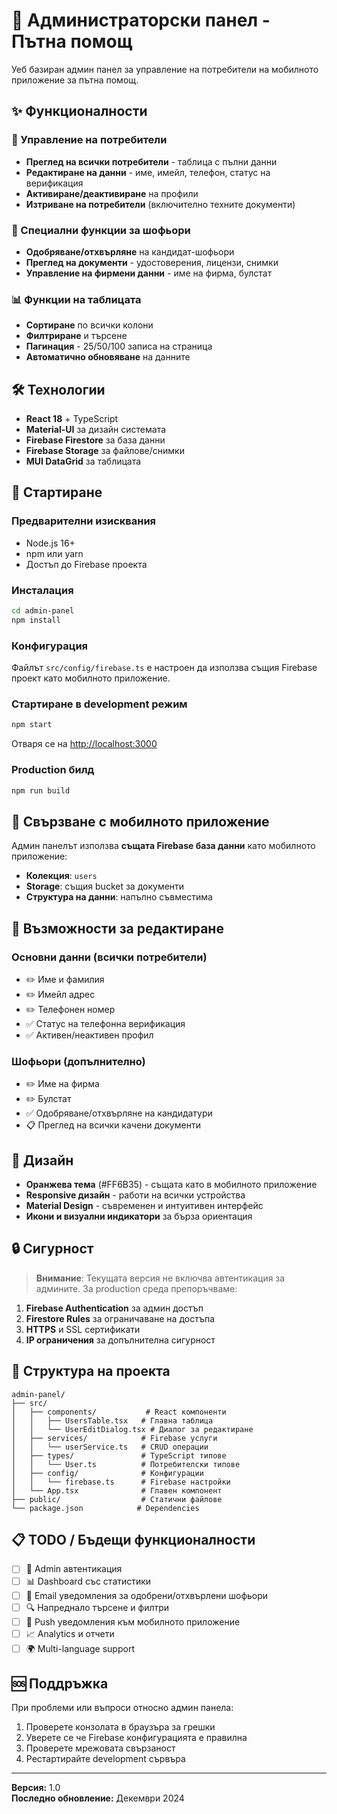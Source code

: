# 🚗 Администраторски панел - Пътна помощ

Уеб базиран админ панел за управление на потребители на мобилното приложение за пътна помощ.

## ✨ Функционалности

### 👥 Управление на потребители
- **Преглед на всички потребители** - таблица с пълни данни
- **Редактиране на данни** - име, имейл, телефон, статус на верификация
- **Активиране/деактивиране** на профили
- **Изтриване на потребители** (включително техните документи)

### 🚛 Специални функции за шофьори
- **Одобряване/отхвърляне** на кандидат-шофьори
- **Преглед на документи** - удостоверения, лицензи, снимки
- **Управление на фирмени данни** - име на фирма, булстат

### 📊 Функции на таблицата
- **Сортиране** по всички колони
- **Филтриране** и търсене
- **Пагинация** - 25/50/100 записа на страница
- **Автоматично обновяване** на данните

## 🛠 Технологии

- **React 18** + TypeScript
- **Material-UI** за дизайн системата
- **Firebase Firestore** за база данни
- **Firebase Storage** за файлове/снимки
- **MUI DataGrid** за таблицата

## 🚀 Стартиране

### Предварителни изисквания
- Node.js 16+ 
- npm или yarn
- Достъп до Firebase проекта

### Инсталация
```bash
cd admin-panel
npm install
```

### Конфигурация
Файлът `src/config/firebase.ts` е настроен да използва същия Firebase проект като мобилното приложение.

### Стартиране в development режим
```bash
npm start
```

Отваря се на [http://localhost:3000](http://localhost:3000)

### Production билд
```bash
npm run build
```

## 📱 Свързване с мобилното приложение

Админ панелът използва **същата Firebase база данни** като мобилното приложение:
- **Колекция**: `users` 
- **Storage**: същия bucket за документи
- **Структура на данни**: напълно съвместима

## 🔧 Възможности за редактиране

### Основни данни (всички потребители)
- ✏️ Име и фамилия
- ✏️ Имейл адрес  
- ✏️ Телефонен номер
- ✅ Статус на телефонна верификация
- ✅ Активен/неактивен профил

### Шофьори (допълнително)
- ✏️ Име на фирма
- ✏️ Булстат
- ✅ Одобряване/отхвърляне на кандидатури
- 📋 Преглед на всички качени документи

## 🎨 Дизайн

- **Оранжева тема** (#FF6B35) - същата като в мобилното приложение
- **Responsive дизайн** - работи на всички устройства  
- **Material Design** - съвременен и интуитивен интерфейс
- **Икони и визуални индикатори** за бърза ориентация

## 🔒 Сигурност

> **Внимание**: Текущата версия не включва автентикация за админите. За production среда препоръчваме:

1. **Firebase Authentication** за админ достъп
2. **Firestore Rules** за ограничаване на достъпа  
3. **HTTPS** и SSL сертификати
4. **IP ограничения** за допълнителна сигурност

## 📂 Структура на проекта

```
admin-panel/
├── src/
│   ├── components/           # React компоненти
│   │   ├── UsersTable.tsx   # Главна таблица
│   │   └── UserEditDialog.tsx # Диалог за редактиране
│   ├── services/            # Firebase услуги
│   │   └── userService.ts   # CRUD операции
│   ├── types/               # TypeScript типове
│   │   └── User.ts          # Потребителски типове
│   ├── config/              # Конфигурации
│   │   └── firebase.ts      # Firebase настройки
│   └── App.tsx              # Главен компонент
├── public/                  # Статични файлове
└── package.json            # Dependencies
```

## 📋 TODO / Бъдещи функционалности

- [ ] 🔐 Admin автентикация
- [ ] 📊 Dashboard със статистики  
- [ ] 📧 Email уведомления за одобрени/отхвърлени шофьори
- [ ] 🔍 Напреднало търсене и филтри
- [ ] 📱 Push уведомления към мобилното приложение
- [ ] 📈 Analytics и отчети
- [ ] 🌍 Multi-language support

## 🆘 Поддръжка

При проблеми или въпроси относно админ панела:

1. Проверете конзолата в браузъра за грешки
2. Уверете се че Firebase конфигурацията е правилна
3. Проверете мрежовата свързаност  
4. Рестартирайте development сървъра

---

**Версия:** 1.0  
**Последно обновление:** Декември 2024
